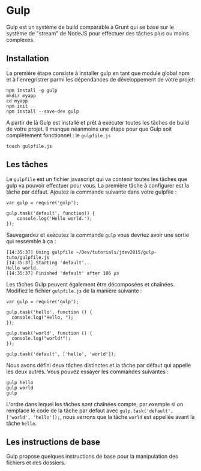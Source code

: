 Gulp
===

Gulp est un système de build comparable à Grunt qui se base sur le système de "stream" de NodeJS pour effectuer des tâches plus ou moins complexes.

Installation
---
La première étape consiste à installer gulp en tant que module global npm et à l'enregristrer parmi les dépendances de développement de votre projet:

	npm install -g gulp
	mkdir myapp
	cd myapp
	npm init
	npm install --save-dev gulp
	
A partir de là Gulp est installé et prêt à exécuter toutes les tâches de build de votre projet. Il manque néanmoins une étape pour que Gulp soit complètement fonctionnel : le `gulpfile.js`

	touch gulpfile.js

Les tâches
---
Le `gulpfile` est un fichier javascript qui va contenir toutes les tâches que gulp va pouvoir effectuer pour vous. La première tâche à configurer est la tâche par défaut. Ajoutez la commande suivante dans votre gulpfile : 

	var gulp = require('gulp');
 
	gulp.task('default', function() {
		console.log('Hello world.');
	});
	
Sauvegardez et exécutez la commande `gulp` vous devriez avoir une sortie qui ressemble à ça : 

	[14:35:37] Using gulpfile ~/Dev/tutorials/jdev2015/gulp-tuto/gulpfile.js
	[14:35:37] Starting 'default'...
	Hello world.
	[14:35:37] Finished 'default' after 106 μs
	
Les tâches Gulp peuvent également être décomposées et chaînées. Modifiez le fichier `gulpfile.js` de la manière suivante :

	var gulp = require('gulp');
	
	gulp.task('hello', function () {
	  console.log("Hello, ");
	});
	
	gulp.task('world', function () {
	  console.log("world!");
	});
	
	gulp.task('default', ['hello', 'world']);

Nous avons défini deux tâches distinctes et la tâche par défaut qui appelle les deux autres. Vous pouvez essayer les commandes suivantes :

	gulp hello
	gulp world
	gulp
	
L'ordre dans lequel les tâches sont chaînées compte, par exemple si on remplace le code de la tâche par défaut avec `gulp.task('default', ['world', 'hello']);`, nous verrons que la tâche `world` est appellée avant la tâche `hello`.

Les instructions de base
---

Gulp propose quelques instructions de base pour la manipulation des fichiers et des dossiers. 